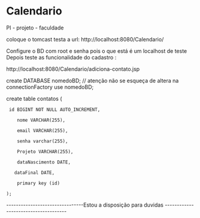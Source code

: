 # Calendario
PI - projeto - faculdade

coloque o tomcast testa a url: 
http://localhost:8080/Calendario/

Configure o BD com root e senha pois o que está é um localhost de teste 
Depois teste as funcionalidade do cadastro :

http://localhost:8080/Calendario/adiciona-contato.jsp

create  DATABASE nomedoBD;
// atenção não se esqueça de altera na connectionFactory
use nomedoBD;
 
create table contatos (
   
     id BIGINT NOT NULL AUTO_INCREMENT,

        nome VARCHAR(255),

        email VARCHAR(255),

        senha varchar(255),

        Projeto VARCHAR(255),

        dataNascimento DATE,
 
       dataFinal DATE,

        primary key (id)

    );

--------------------------------Estou a disposição para duvidas -------------------------------------
